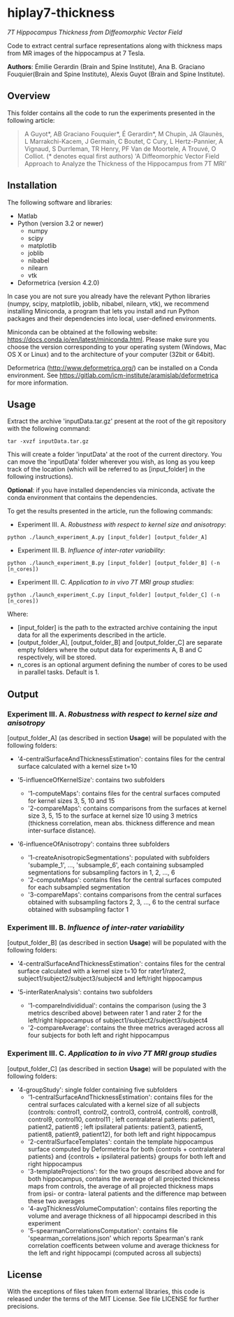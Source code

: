 # hiplay7-thickness

*7T Hippocampus Thickness from Diffeomorphic Vector Field*

Code to extract central surface representations along with thickness
maps from MR images of the hippocampus at 7 Tesla.

**Authors**: Émilie Gerardin (Brain and Spine Institute), Ana B.
Graciano Fouquier(Brain and Spine Institute), Alexis Guyot (Brain and
Spine Institute).


## Overview

This folder contains all the code to run the experiments presented in
the following article:
> A Guyot\*, AB Graciano Fouquier\*, É Gerardin\*, M Chupin, JA Glaunès,
> L Marrakchi-Kacem, J Germain, C Boutet, C Cury, L Hertz-Pannier,
> A Vignaud, S Durrleman, TR Henry, PF Van de Moortele, A Trouvé,
> O Colliot.
> (\* denotes equal first authors)
> 'A Diffeomorphic Vector Field Approach to Analyze the Thickness of the
> Hippocampus from 7T MRI'



## Installation

The following software and libraries:
- Matlab
- Python (version 3.2 or newer)
    - numpy
    - scipy
    - matplotlib
    - joblib
    - nibabel
    - nilearn
    - vtk
- Deformetrica (version 4.2.0)

In case you are not sure you already have the relevant Python libraries
(numpy, scipy, matplotlib, joblib, nibabel, nilearn, vtk), we recommend
installing Miniconda, a program that lets you install and run Python
packages and their dependencies into local, user-defined environments.

Miniconda can be obtained at the following website:
https://docs.conda.io/en/latest/miniconda.html. 
Please make sure you choose the version corresponding to your operating
system (Windows, Mac OS X or Linux) and to the architecture of your
computer (32bit or 64bit).

Deformetrica (http://www.deformetrica.org/) can be installed on a Conda
environment.
See https://gitlab.com/icm-institute/aramislab/deformetrica for more
information.


## Usage

Extract the archive 'inputData.tar.gz' present at the root of the git
repository with the following command:
```
tar -xvzf inputData.tar.gz
```
This will create a folder 'inputData' at the root of the current
directory. You can move the 'inputData' folder wherever you wish, as
long as you keep track of the location (which will be referred to as
[input_folder] in the following instructions).

**Optional**: if you have installed dependencies via miniconda, activate
the conda environment that contains the dependencies.

To get the results presented in the article, run the following commands:

- Experiment III. A. _Robustness with respect to kernel size and
anisotropy_: 
```
python ./launch_experiment_A.py [input_folder] [output_folder_A]
```
- Experiment III. B. _Influence of inter-rater variability_:
```
python ./launch_experiment_B.py [input_folder] [output_folder_B] (-n [n_cores])
```
- Experiment III. C. _Application to in vivo 7T MRI group studies_:
```
python ./launch_experiment_C.py [input_folder] [output_folder_C] (-n [n_cores])
```

Where:
- [input_folder] is the path to the extracted archive containing the
input data for all the experiments described in the article.
- [output_folder_A], [output_folder_B] and [output_folder_C] are
separate empty folders where the output data for experiments A, B and C
respectively, will be stored.
- n_cores is an optional argument defining the number of cores to be
used in parallel tasks. Default is 1.

## Output

### Experiment III. A. _Robustness with respect to kernel size and anisotropy_

[output_folder_A] (as described in section **Usage**) will be
populated with the following folders:

- '4-centralSurfaceAndThicknessEstimation': contains files for the
central surface calculated with a kernel size t=10

- '5-influenceOfKernelSize': contains two subfolders
    - '1-computeMaps': contains files for the central surfaces computed
    for kernel sizes 3, 5, 10 and 15
    - '2-compareMaps': contains comparisons from the surfaces at kernel
    size 3, 5, 15 to the surface at kernel size 10 using 3 metrics
    (thickness correlation, mean abs. thickness difference and mean
    inter-surface distance).

- '6-influenceOfAnisotropy': contains three subfolders
    - '1-createAnisotropicSegmentations': populated with subfolders
    'subample_1', ..., 'subsample_6', each containing subsampled
    segmentations for subsampling factors in 1, 2, ..., 6
    - '2-computeMaps': contains files for the central surfaces computed
    for each subsampled segmentation
    - '3-compareMaps': contains comparisons from the central surfaces
    obtained with subsampling factors 2, 3, ..., 6 to the central
    surface obtained with subsampling factor 1

### Experiment III. B. _Influence of inter-rater variability_

[output_folder_B] (as described in section **Usage**) will be
populated with the following folders:

- '4-centralSurfaceAndThicknessEstimation': contains files for the
central surface calculated with a kernel size t=10 for rater1/rater2,
subject1/subject2/subject3/subject4 and left/right hippocampus

- '5-interRaterAnalysis': contains two subfolders
    - '1-compareIndivididual': contains the comparison (using the 3
    metrics described above) between rater 1 and rater 2 for the
    left/right hippocampus of subject1/subject2/subject3/subject4
    - '2-compareAverage': contains the three metrics averaged across all
    four subjects for both left and right hippocampus

### Experiment III. C. _Application to in vivo 7T MRI group studies_

[output_folder_C] (as described in section **Usage**) will be
populated with the following folders:

- '4-groupStudy': single folder containing five subfolders
    - '1-centralSurfaceAndThicknessEstimation': contains files for the
    central surfaces calculated with a kernel size of all subjects
    (controls: control1, control2, control3, control4, control6,
    control8, control9, control10, control11 ; left contralateral
    patients: patient1, patient2, patient6 ; left ipsilateral patients:
    patient3, patient5, patient8, patient9, patient12), for both left
    and right hippocampus
    - '2-centralSurfaceTemplates': contain the template hippocampus
    surface computed by Deformetrica for both {controls + contralateral
    patients} and {controls + ipsilateral patients} groups for both left
    and right hippocampus
    - '3-templateProjections': for the two groups described above and
    for both hippocampus, contains the average of all projected
    thickness maps from controls, the average of all projected thickness
    maps from ipsi- or contra- lateral patients and the difference map
    between these two averages
    - '4-avgThicknessVolumeComputation': contains files reporting the
    volume and average thickness of all hippocampi described in this
    experiment
    - '5-spearmanCorrelationsComputation': contains file
    'spearman_correlations.json' which reports Spearman's rank
    correlation coefficents between volume and average thickness for the
    left and right hippocampi (computed across all subjects)

## License

With the exceptions of files taken from external libraries, this code is
released under the terms of the MIT License.
See file LICENSE for further precisions.
